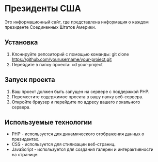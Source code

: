 # Президенты США
Это информационный сайт, где представлена информация о каждом президенте Соединенных Штатов Америки.
## Установка
1. Клонируйте репозиторий с помощью команды:
   git clone https://github.com/yourusername/your-project.git
2. Перейдите в папку проекта:
   cd your-project
## Запуск проекта
1. Ваш проект должен быть запущен на сервере с поддержкой PHP.
2. Переместите содержимое проекта в вашу папку веб-сервера.
3. Откройте браузер и перейдите по адресу вашего локального сервера.
## Используемые технологии
- PHP - используется для динамического отображения данных о президентах.
- CSS - используется для стилизации веб-страниц.
- JavaScript - используется для создания галереи и интерактивности на странице.
